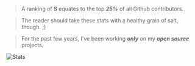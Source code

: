 >A ranking of **S** equates to the top ***25%*** of all Github contributors.

>The reader should take these stats with a healthy grain of salt, though. ;)

>For the past few years, I've been working ***only*** on my ***open source*** projects.

![Stats](https://github-readme-stats.vercel.app/api?username=objektwerks&show_icons=true&hide_border=true)
